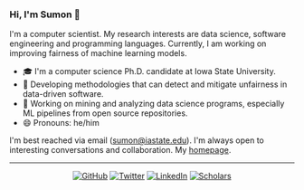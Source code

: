 ### Hi, I'm Sumon 👋

I'm a computer scientist. My research interests are data science, software engineering and programming languages. Currently, I am working on improving fairness of machine learning models.

- 🎓 I'm a computer science Ph.D. candidate at Iowa State University.
- 🔭 Developing methodologies that can detect and mitigate unfairness in data-driven software.
- 🌱 Working on mining and analyzing data science programs, especially ML pipelines from open source repositories.
- 😄 Pronouns: he/him

I'm best reached via email (sumon@iastate.edu). I'm always open to interesting conversations and collaboration. My [homepage](https://sumonbis.github.io/).

---
<p align="center">
	<a href="https://github.com/sumonbis"><img src="https://img.shields.io/badge/GitHub--_.svg?style=social&logo=GitHub" alt="GitHub"></a>
                            <a href="https://twitter.com/sumonbis"><img src="https://img.shields.io/badge/Twitter--_.svg?style=social&logo=Twitter" alt="Twitter"></a>
                            <a href="https://www.linkedin.com/in/sumonb"><img src="https://img.shields.io/badge/LinkedIn--_.svg?style=social&logo=linkedin" alt="LinkedIn"></a>
                            <a href="https://scholar.google.com/citations?hl=en&user=OK8S3cEAAAAJ&view_op=list_works&authuser=1&sortby=pubdate"><img src="https://img.shields.io/badge/Citations-70+-_.svg?style=social&logo=google-scholar" alt="Scholars"></a>
</p>

